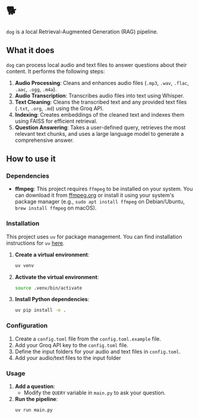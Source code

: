 # 🐕

`dog` is a local Retrieval-Augmented Generation (RAG) pipeline.

## What it does

`dog` can process local audio and text files to answer questions about their content. It performs the following steps:

1.  **Audio Processing**: Cleans and enhances audio files (`.mp3`, `.wav`, `.flac`, `.aac`, `.ogg`, `.m4a`).
2.  **Audio Transcription**: Transcribes audio files into text using Whisper.
3.  **Text Cleaning**: Cleans the transcribed text and any provided text files (`.txt`, `.org`, `.md`) using the Groq API.
4.  **Indexing**: Creates embeddings of the cleaned text and indexes them using FAISS for efficient retrieval.
5.  **Question Answering**: Takes a user-defined query, retrieves the most relevant text chunks, and uses a large language model to generate a comprehensive answer.

## How to use it

### Dependencies

- **ffmpeg**: This project requires `ffmpeg` to be installed on your system. You can download it from [ffmpeg.org](https://ffmpeg.org/download.html) or install it using your system's package manager (e.g., `sudo apt install ffmpeg` on Debian/Ubuntu, `brew install ffmpeg` on macOS).

### Installation

This project uses `uv` for package management. You can find installation instructions for `uv` [here](https://github.com/astral-sh/uv).

1.  **Create a virtual environment**:
    ```bash
    uv venv
    ```
2.  **Activate the virtual environment**:
    ```bash
    source .venv/bin/activate
    ```
3.  **Install Python dependencies**:
    ```bash
    uv pip install -e .
    ```

### Configuration

1.  Create a `config.toml` file from the `config.toml.example` file.
2.  Add your Groq API key to the `config.toml` file.
3.  Define the input folders for your audio and text files in `config.toml`.
4.  Add your audio/text files to the input folder

### Usage

1.  **Add a question**:
    - Modify the `QUERY` variable in `main.py` to ask your question.
2.  **Run the pipeline**:
    ```bash
    uv run main.py
    ```
